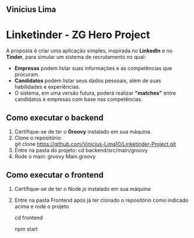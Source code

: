 ## Vinícius Lima

# Linketinder - ZG Hero Project  

A proposta é criar uma aplicação simples, inspirada no **LinkedIn** e no **Tinder**, para simular um sistema de recrutamento no qual:  
- **Empresas** podem listar suas informações e as competências que procuram.  
- **Candidatos** podem listar seus dados pessoais, além de suas habilidades e experiências.  
- O sistema, em uma versão futura, poderá realizar **"matches"** entre candidatos e empresas com base nas competências.  

## Como executar o backend
1. Certifique-se de ter o **Groovy** instalado em sua máquina.  
2. Clone o repositório:  
   git clone https://github.com/Vinicius-Lima10/Linketinder-Project.git
3. Entre na pasta do projeto:
   cd backend/src/main/groovy
4. Rode o main:
    groovy Main.groovy

## Como executar o frontend
1. Certifique-se de ter o Node.js instalado em sua máquina
2. Entre na pasta Frontend após já ter clonado o repositório como indicado acima e rode o projeto
   
   cd frontend

   npm start
